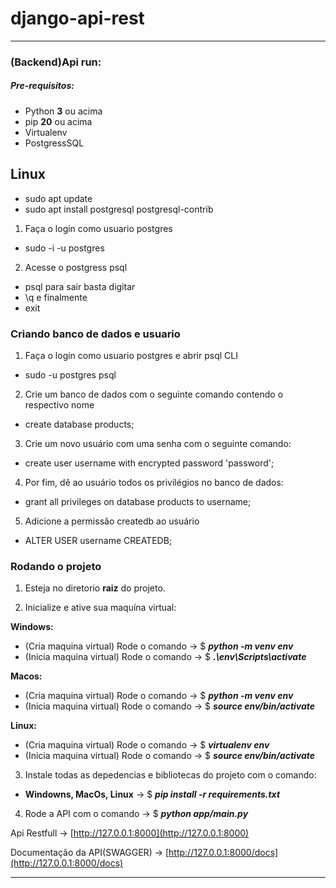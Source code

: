 # django-api-rest

__________________________________________________________________________________

### (Backend)Api run:
##### Pre-requisitos:
- Python **3** ou acima
- pip **20** ou acima
- Virtualenv
- PostgressSQL

## Linux

- sudo apt update
- sudo apt install postgresql postgresql-contrib

1. Faça o login como usuario postgres
- sudo -i -u postgres

2. Acesse o postgress psql
- psql
    para sair basta digitar
- \q
    e finalmente
- exit

### Criando banco de dados e usuario

1. Faça o login como usuario postgres e abrir psql CLI
- sudo -u postgres psql

2. Crie um banco de dados com o seguinte comando contendo o respectivo nome
- create database products;

3. Crie um novo usuário com uma senha com o seguinte comando:
- create user username with encrypted password 'password';

4. Por fim, dê ao usuário todos os privilégios no banco de dados:
- grant all privileges on database products to username;

5. Adicione a permissão createdb ao usuário
- ALTER USER username CREATEDB;

### Rodando o projeto

1. Esteja no diretorio **raiz** do projeto.

2. Inicialize e ative sua maquína virtual:

**Windows:**
- (Cria maquina virtual) Rode o comando -> $ **_python -m venv env_**
- (Inicia maquina virtual) Rode o comando -> $ **_.\env\Scripts\activate_**

**Macos:** 
- (Cria maquina virtual) Rode o comando -> $ **_python -m venv env_**
- (Inicia maquina virtual) Rode o comando -> $ **_source env/bin/activate_**

**Linux:**
- (Cria maquina virtual) Rode o comando -> $ **_virtualenv env_**
- (Inicia maquina virtual) Rode o comando -> $ **_source env/bin/activate_**

3. Instale todas as depedencias e bibliotecas do projeto com o comando:

- **Windowns, MacOs, Linux** -> $ **_pip install -r requirements.txt_**

4. Rode a API com o comando -> $ **_python app/main.py_**

Api Restfull -> [http://127.0.0.1:8000](http://127.0.0.1:8000)

Documentação da API(SWAGGER) -> [http://127.0.0.1:8000/docs](http://127.0.0.1:8000/docs)

___________________________________________________________________________________

